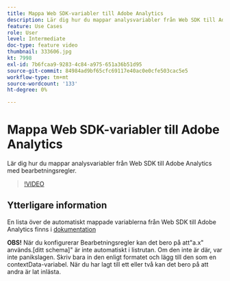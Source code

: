 ```yaml
---
title: Mappa Web SDK-variabler till Adobe Analytics
description: Lär dig hur du mappar analysvariabler från Web SDK till Adobe Analytics med bearbetningsregler.
feature: Use Cases
role: User
level: Intermediate
doc-type: feature video
thumbnail: 333606.jpg
kt: 7998
exl-id: 7b6fcaa9-9283-4c84-a975-651a36b51d95
source-git-commit: 84984ad9bf65cfc69117e40ac0e0cfe503cac5e5
workflow-type: tm+mt
source-wordcount: '133'
ht-degree: 0%

---
```


# Mappa Web SDK-variabler till Adobe Analytics

Lär dig hur du mappar analysvariabler från Web SDK till Adobe Analytics med bearbetningsregler.

>[!VIDEO](https://video.tv.adobe.com/v/333606/?quality=12&learn=on)

## Ytterligare information

En lista över de automatiskt mappade variablerna från Web SDK till Adobe Analytics finns i [dokumentation](https://experienceleague.adobe.com/docs/experience-platform/edge/data-collection/adobe-analytics/automatically-mapped-vars.html)

**OBS!** När du konfigurerar Bearbetningsregler kan det bero på att&quot;a.x&quot; används.[ditt schema]&quot; är inte automatiskt i listrutan. Om den inte är där, var inte panikslagen. Skriv bara in den enligt formatet och lägg till den som en contextData-variabel. När du har lagt till ett eller två kan det bero på att andra är lat inlästa.
